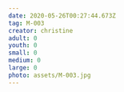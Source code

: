 ```yaml
---
date: 2020-05-26T00:27:44.673Z
tag: M-003
creator: christine
adult: 0
youth: 0
small: 0
medium: 0
large: 0
photo: assets/M-003.jpg
---
```

